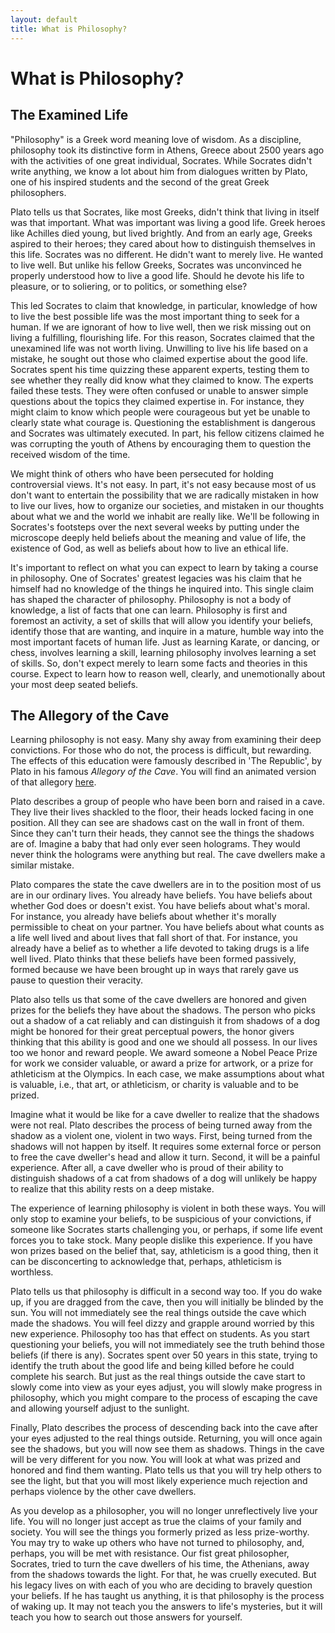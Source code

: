 ```yaml
---
layout: default
title: What is Philosophy? 
---
```


# What is Philosophy?

## The Examined Life


"Philosophy" is a Greek word meaning love of wisdom. As a discipline, philosophy took its distinctive form in Athens, Greece about 2500 years ago with the activities of one great individual, Socrates. While Socrates didn't write anything, we know a lot about him from dialogues written by Plato, one of his inspired students and the second of the great Greek philosophers. 

Plato tells us that Socrates, like most Greeks, didn't think that living in itself was that important. What was important was living a good life. Greek heroes like Achilles died young, but lived brightly. And from an early age, Greeks aspired to their heroes; they cared about how to distinguish themselves in this life. Socrates was no different. He didn't want to merely live. He wanted to live well. But unlike his fellow Greeks, Socrates was unconvinced he properly understood how to live a good life. Should he devote his life to pleasure, or to soliering, or to politics, or something else? 

This led Socrates to claim that knowledge, in particular, knowledge of how to live the best possible life was the most important thing to seek for a human. If we are ignorant of how to live well, then we risk missing out on living a fulfilling, flourishing life. For this reason, Socrates claimed that the unexamined life was not worth living. Unwilling to live his life based on a mistake, he sought out those who claimed expertise about the good life. Socrates spent his time quizzing these apparent experts, testing them to see whether they really did know what they claimed to know. The experts failed these tests. They were often  confused or unable to answer simple questions about the topics they claimed expertise in. For instance, they might claim to know which people were courageous but yet be unable to clearly state what courage is. Questioning the establishment is dangerous and Socrates was ultimately executed. In part, his fellow citizens claimed he was corrupting the youth of Athens by encouraging them to question the received wisdom of the time. 

We might think of others who have been persecuted for holding controversial views. It's not easy. In part, it's not easy because most of us don't want to entertain the possibility that we are radically mistaken in how to live our lives, how to organize our societies, and mistaken in our thoughts about what we and the world we inhabit are really like. We'll be following in Socrates's footsteps over the next several weeks by putting under the microscope deeply held beliefs about the meaning and value of life, the existence of God, as well as beliefs about how to live an ethical life.  

It's important to reflect on what you can expect to learn by taking a course in philosophy. One of Socrates' greatest legacies was his claim that he himself had  no knowledge of the things he inquired into. This single claim has shaped the character of philosophy. Philosophy is not a body of knowledge, a list of facts that one can learn. Philosophy is first and foremost an activity, a set of skills that will allow you identify your beliefs, identify those that are wanting, and inquire in a mature, humble way into the most important facets of human life.  Just as learning Karate, or dancing, or chess, involves learning a skill, learning philosophy involves learning a set of skills. So, don't expect merely to learn some facts and theories in this course. Expect to learn how to reason well, clearly, and unemotionally about your most deep seated beliefs. 


## The Allegory of the Cave

Learning philosophy is not easy. Many shy away from examining their deep convictions. For those who do not, the process is difficult, but rewarding. The effects of this education were famously described in 'The Republic', by Plato in his famous *Allegory of the Cave*. You will find an animated version of that allegory [here](https://www.youtube.com/watch?v=h55X9LJTAg4).

Plato describes a group of people who have been born and raised in a cave. They live their lives shackled to the floor, their heads locked facing in one position. All they can see are shadows cast on the wall in front of them. Since they can't turn their heads, they cannot see the things the shadows are of. Imagine a baby that had only ever seen holograms. They would never think the holograms were anything but real. The cave dwellers make a similar mistake. 

Plato compares the state the cave dwellers are in to the position most of us are in our ordinary lives. You already have beliefs. You have beliefs about whether God does or doesn't exist. You have beliefs about what's moral. For instance, you already have beliefs about whether it's morally permissible to cheat on your partner. You have beliefs about what counts as a life well lived and about lives that fall short of that. For instance, you already have a belief as to whether a life devoted to taking drugs is a life well lived. Plato thinks that these beliefs have been formed passively, formed because we have been brought up in ways that rarely gave us pause to question their veracity.  

Plato also tells us that some of the cave dwellers are honored and given prizes for the beliefs they have about the shadows. The person who picks out a shadow of a cat reliably and can distinguish it from shadows of a dog might be honored for their great perceptual powers, the honor givers thinking that this ability is good and one we should all possess. In our lives too we honor and reward people. We award someone a Nobel Peace Prize for work we consider valuable, or award a prize for artwork, or a prize for athleticism at the Olympics. In each case, we make assumptions about what is valuable, i.e., that art, or athleticism, or charity is valuable and to be prized. 

Imagine what it would be like for a cave dweller to realize that the shadows were not real. Plato describes the process of being turned away from the shadow as a violent one, violent in two ways. First, being turned from the shadows will not happen by itself. It requires some external force or person to free the cave dweller's head and allow it turn. Second, it will be a painful experience. After all, a cave dweller who is proud of their ability to distinguish shadows of a cat from shadows of a dog will unlikely be happy to realize that this ability rests on a deep mistake. 

The experience of learning philosophy is violent in both these ways. You will only stop to examine your beliefs, to be suspicious of your convictions, if someone like Socrates starts challenging you, or perhaps, if some life event forces you to take stock. Many people dislike this experience. If you have won prizes based on the belief that, say, athleticism is a good thing, then it can be disconcerting to acknowledge that, perhaps, athleticism is worthless. 

Plato tells us that philosophy is difficult in a second way too. If you do wake up, if you are dragged from the cave, then you will initially be blinded by the sun. You will not immediately see the real things outside the cave which made the shadows. You will feel dizzy and grapple around worried by this new experience. Philosophy too has that effect on students. As you start questioning your beliefs, you will not immediately see the truth behind those beliefs (if there is any). Socrates spent over 50 years in this state, trying to identify the truth about the good life and being killed before he could complete his search. But just as the real things outside the cave start to slowly come into view as your eyes adjust, you will slowly make progress in philosophy, which you might compare to the process of escaping the cave and allowing yourself adjust to the sunlight. 

Finally, Plato describes the process of descending back into the cave after your eyes adjusted to the real things outside. Returning, you will once again see the shadows, but you will now see them as shadows. Things in the cave will be very different for you now. You will look at what was prized and honored and find them wanting. Plato tells us that you will try help others to see the light, but that you will most likely experience much rejection and perhaps violence by the other cave dwellers. 

As you develop as a philosopher, you will no longer unreflectively live your life. You will no longer just accept as true the claims of your family and society. You will see the things you formerly prized as less prize-worthy. You may try to wake up others who have not turned to philosophy, and, perhaps, you will be met with resistance. Our fist great philosopher, Socrates, tried to turn the cave dwellers of his time, the Athenians, away from the shadows towards the light. For that, he was cruelly executed. But his legacy lives on with each of you who are deciding to bravely question your beliefs. If he has taught us anything, it is that philosophy is the process of waking up. It may not teach you the answers to life's mysteries, but it will teach you how to search out those answers for yourself. 






